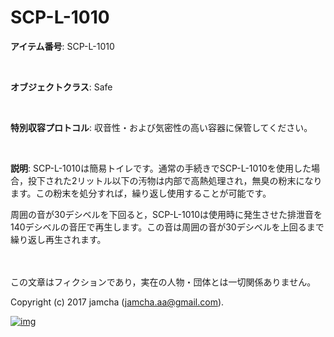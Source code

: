 # SCP-L-1010

**アイテム番号**: SCP-L-1010  

<br>  

**オブジェクトクラス**: Safe  

<br>  

**特別収容プロトコル**: 収音性・および気密性の高い容器に保管してください。  

<br>  

**説明**: SCP-L-1010は簡易トイレです。通常の手続きでSCP-L-1010を使用した場合，投下された2リットル以下の汚物は内部で高熱処理され，無臭の粉末になります。この粉末を処分すれば，繰り返し使用することが可能です。  

周囲の音が30デシベルを下回ると，SCP-L-1010は使用時に発生させた排泄音を140デシベルの音圧で再生します。この音は周囲の音が30デシベルを上回るまで繰り返し再生されます。  

<br>  
<br>  
この文章はフィクションであり，実在の人物・団体とは一切関係ありません。  

Copyright (c) 2017 jamcha (jamcha.aa@gmail.com).  

[![img](http://i.creativecommons.org/l/by-sa/4.0/88x31.png)](http://creativecommons.org/licenses/by-sa/4.0/deed)